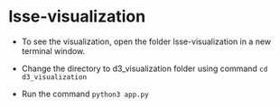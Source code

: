 # lsse-visualization

- To see the visualization, open the folder lsse-visualization in a new terminal window.

- Change the directory to d3_visualization folder using command ```cd d3_visualization```

- Run the command ```python3 app.py```